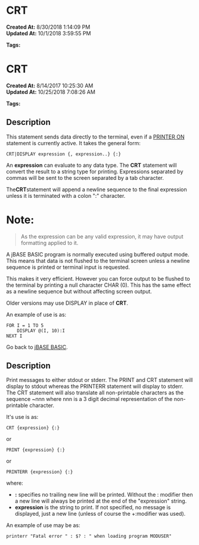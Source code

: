 # CRT

**Created At:** 8/30/2018 1:14:09 PM  
**Updated At:** 10/1/2018 3:59:55 PM  

**Tags:**
<badge text='program performance' vertical='middle' />
<badge text='program profiling' vertical='middle' />
# CRT

**Created At:** 8/14/2017 10:25:30 AM  
**Updated At:** 10/25/2018 7:08:26 AM  

**Tags:**
<badge text='display' vertical='middle' />
<badge text='output' vertical='middle' />

## Description

This statement sends data directly to the terminal, even if a [PRINTER ON](277632-printer) statement is currently active. It takes the general form:

```
CRT|DISPLAY expression {, expression..} {:}
```

An **expression** can evaluate to any data type. The **CRT** statement will convert the result to a string type for printing. Expressions separated by commas will be sent to the screen separated by a tab character.

The**CRT**statement will append a newline sequence to the final expression unless it is terminated with a colon ":" character.

# Note:


> As the expression can be any valid expression, it may have output formatting applied to it.


A jBASE BASIC program is normally executed using buffered output mode. This means that data is not flushed to the terminal screen unless a newline sequence is printed or terminal input is requested.

This makes it very efficient. However you can force output to be flushed to the terminal by printing a null character CHAR (0). This has the same effect as a newline sequence but without affecting screen output.

Older versions may use DISPLAY in place of **CRT**.

An example of use is as:

```
FOR I = 1 TO 5
    DISPLAY @(I, 10):I
NEXT I
```



Go back to [jBASE BASIC](263498-jbase-basic).

## Description

Print messages to either stdout or stderr. The PRINT and CRT statement will display to stdout whereas the PRINTERR statement will display to stderr. The CRT statement will also translate all non-printable characters as the sequence ~nnn where nnn is a 3 digit decimal representation of the non-printable character.

It's use is as:

```
CRT {expression} {:}
```

or

```
PRINT {expression} {:}
```

or

```
PRINTERR {expression} {:}
```

where:

- **:** specifies no trailing new line will be printed. Without the : modifier then a new line will always be printed at the end of the "expression" string.
- **expression** is the string to print. If not specified, no message is displayed, just a new line (unless of course the +:modifier was used).


An example of use may be as:

```
printerr "Fatal error " : $? : " when loading program MODUSER"
```


